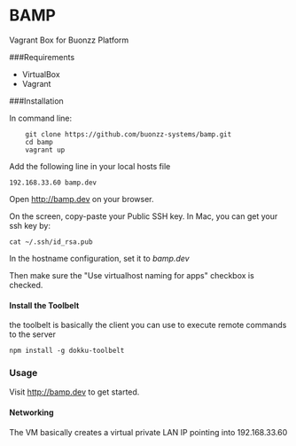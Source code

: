 BAMP
====

Vagrant Box for Buonzz Platform

###Requirements

* VirtualBox
* Vagrant

###Installation

In command line:

```
    git clone https://github.com/buonzz-systems/bamp.git
	cd bamp
	vagrant up
```


Add the following line in your local hosts  file

```
192.168.33.60 bamp.dev
```

Open http://bamp.dev on your browser. <br/>

On the screen, copy-paste your Public SSH key. In Mac, you can get your ssh key by:

```
cat ~/.ssh/id_rsa.pub
```

In the hostname configuration, set it to *bamp.dev* <br/>

Then make sure the "Use virtualhost naming for apps" checkbox is checked.

#### Install the Toolbelt

the toolbelt is basically the client you can use to execute remote commands to the server

```
npm install -g dokku-toolbelt
```


### Usage

Visit  http://bamp.dev to get started.



#### Networking

The VM basically creates a virtual private LAN IP pointing into 192.168.33.60
 